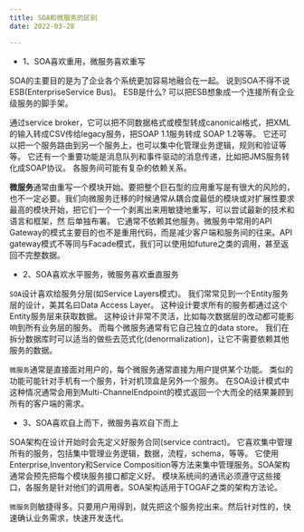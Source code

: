 ```yaml
---
title: SOA和微服务的区别
date: 2022-03-28

---
```


* 1、SOA喜欢重用，微服务喜欢重写

SOA的主要目的是为了企业各个系统更加容易地融合在一起。 说到SOA不得不说ESB(EnterpriseService Bus)。 ESB是什么? 可以把ESB想象成一个连接所有企业级服务的脚手架。

通过service broker，它可以把不同数据格式或模型转成canonical格式，把XML的输入转成CSV传给legacy服务，把SOAP 1.1服务转成 SOAP 1.2等等。 它还可以把一个服务路由到另一个服务上，也可以集中化管理业务逻辑，规则和验证等等。 它还有一个重要功能是消息队列和事件驱动的消息传递，比如把JMS服务转化成SOAP协议。 各服务间可能有复杂的依赖关系。


**微服务**通常由重写一个模块开始。要把整个巨石型的应用重写是有很大的风险的，也不一定必要。我们向微服务迁移的时候通常从耦合度最低的模块或对扩展性要求最高的模块开始，把它们一个一个剥离出来用敏捷地重写，可以尝试最新的技术和语言和框架，然 后单独布署。 它通常不依赖其他服务。微服务中常用的API Gateway的模式主要目的也不是重用代码，而是减少客户端和服务间的往来。API gateway模式不等同与Facade模式，我们可以使用如future之类的调用，甚至返回不完整数据。


* 2、SOA喜欢水平服务，微服务喜欢垂直服务

`SOA`设计喜欢给服务分层(如Service Layers模式)。 我们常常见到一个Entity服务层的设计，美其名曰Data Access Layer。 这种设计要求所有的服务都通过这个Entity服务层来获取数据。 这种设计非常不灵活，比如每次数据层的改动都可能影响到所有业务层的服务。 而每个微服务通常有它自己独立的data store。 我们在拆分数据库时可以适当的做些去范式化(denormalization)，让它不需要依赖其他服务的数据。

`微服务`通常是直接面对用户的，每个微服务通常直接为用户提供某个功能。 类似的功能可能针对手机有一个服务，针对机顶盒是另外一个服务。 在SOA设计模式中这种情况通常会用到Multi-ChannelEndpoint的模式返回一个大而全的结果兼顾到所有的客户端的需求。

* 3、SOA喜欢自上而下，微服务喜欢自下而上

SOA架构在设计开始时会先定义好服务合同(service contract)。 它喜欢集中管理所有的服务，包括集中管理业务逻辑，数据，流程，schema，等等。 它使用Enterprise,Inventory和Service Composition等方法来集中管理服务。SOA架构通常会预先把每个模块服务接口都定义好。 模块系统间的通讯必须遵守这些接口，各服务是针对他们的调用者。SOA架构适用于TOGAF之类的架构方法论。

`微服务`则敏捷得多。只要用户用得到，就先把这个服务挖出来。然后针对性的，快速确认业务需求，快速开发迭代。

